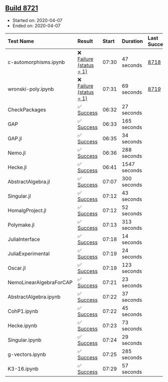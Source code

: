 ## [Build 8721](https://oscarci.mathematik.uni-kl.de/job/oscar/8721/)

* Started on: 2020-04-07
* Ended on: 2020-04-07

| Test Name    | Result | Start | Duration | Last Success | First Failure |
|:-------------|:-------|:------|:---------|:-------------|:--------------|
| c-automorphisms.ipynb | ❌ [Failure (status = 1)](https://oscarci.mathematik.uni-kl.de/job/oscar/8721/artifact/logs/build-8721/c-automorphisms.ipynb.log) | 07:30 | 47 seconds | [8718](https://oscarci.mathematik.uni-kl.de/job/oscar/8718/) | [8719](https://oscarci.mathematik.uni-kl.de/job/oscar/8719/) |
| wronski-poly.ipynb | ❌ [Failure (status = 1)](https://oscarci.mathematik.uni-kl.de/job/oscar/8721/artifact/logs/build-8721/wronski-poly.ipynb.log) | 07:31 | 69 seconds | [8719](https://oscarci.mathematik.uni-kl.de/job/oscar/8719/) | [8720](https://oscarci.mathematik.uni-kl.de/job/oscar/8720/) |
| CheckPackages | ✅ [Success](https://oscarci.mathematik.uni-kl.de/job/oscar/8721/artifact/logs/build-8721/CheckPackages.log) | 06:32 | 27 seconds |  |  |
| GAP | ✅ [Success](https://oscarci.mathematik.uni-kl.de/job/oscar/8721/artifact/logs/build-8721/GAP.log) | 06:33 | 165 seconds |  |  |
| GAP.jl | ✅ [Success](https://oscarci.mathematik.uni-kl.de/job/oscar/8721/artifact/logs/build-8721/GAP.jl.log) | 06:35 | 34 seconds |  |  |
| Nemo.jl | ✅ [Success](https://oscarci.mathematik.uni-kl.de/job/oscar/8721/artifact/logs/build-8721/Nemo.jl.log) | 06:36 | 288 seconds |  |  |
| Hecke.jl | ✅ [Success](https://oscarci.mathematik.uni-kl.de/job/oscar/8721/artifact/logs/build-8721/Hecke.jl.log) | 06:41 | 1547 seconds |  |  |
| AbstractAlgebra.jl | ✅ [Success](https://oscarci.mathematik.uni-kl.de/job/oscar/8721/artifact/logs/build-8721/AbstractAlgebra.jl.log) | 07:07 | 300 seconds |  |  |
| Singular.jl | ✅ [Success](https://oscarci.mathematik.uni-kl.de/job/oscar/8721/artifact/logs/build-8721/Singular.jl.log) | 07:12 | 43 seconds |  |  |
| HomalgProject.jl | ✅ [Success](https://oscarci.mathematik.uni-kl.de/job/oscar/8721/artifact/logs/build-8721/HomalgProject.jl.log) | 07:12 | 52 seconds |  |  |
| Polymake.jl | ✅ [Success](https://oscarci.mathematik.uni-kl.de/job/oscar/8721/artifact/logs/build-8721/Polymake.jl.log) | 07:13 | 313 seconds |  |  |
| JuliaInterface | ✅ [Success](https://oscarci.mathematik.uni-kl.de/job/oscar/8721/artifact/logs/build-8721/JuliaInterface.log) | 07:18 | 14 seconds |  |  |
| JuliaExperimental | ✅ [Success](https://oscarci.mathematik.uni-kl.de/job/oscar/8721/artifact/logs/build-8721/JuliaExperimental.log) | 07:19 | 24 seconds |  |  |
| Oscar.jl | ✅ [Success](https://oscarci.mathematik.uni-kl.de/job/oscar/8721/artifact/logs/build-8721/Oscar.jl.log) | 07:19 | 123 seconds |  |  |
| NemoLinearAlgebraForCAP | ✅ [Success](https://oscarci.mathematik.uni-kl.de/job/oscar/8721/artifact/logs/build-8721/NemoLinearAlgebraForCAP.log) | 07:21 | 23 seconds |  |  |
| AbstractAlgebra.ipynb | ✅ [Success](https://oscarci.mathematik.uni-kl.de/job/oscar/8721/artifact/logs/build-8721/AbstractAlgebra.ipynb.log) | 07:22 | 37 seconds |  |  |
| CohP1.ipynb | ✅ [Success](https://oscarci.mathematik.uni-kl.de/job/oscar/8721/artifact/logs/build-8721/CohP1.ipynb.log) | 07:22 | 45 seconds |  |  |
| Hecke.ipynb | ✅ [Success](https://oscarci.mathematik.uni-kl.de/job/oscar/8721/artifact/logs/build-8721/Hecke.ipynb.log) | 07:23 | 73 seconds |  |  |
| Singular.ipynb | ✅ [Success](https://oscarci.mathematik.uni-kl.de/job/oscar/8721/artifact/logs/build-8721/Singular.ipynb.log) | 07:24 | 29 seconds |  |  |
| g-vectors.ipynb | ✅ [Success](https://oscarci.mathematik.uni-kl.de/job/oscar/8721/artifact/logs/build-8721/g-vectors.ipynb.log) | 07:25 | 285 seconds |  |  |
| K3-16.ipynb | ✅ [Success](https://oscarci.mathematik.uni-kl.de/job/oscar/8721/artifact/logs/build-8721/K3-16.ipynb.log) | 07:29 | 57 seconds |  |  |
